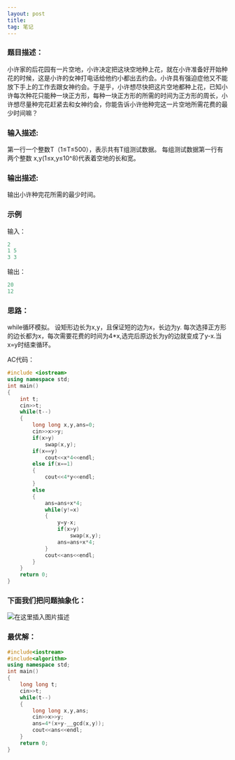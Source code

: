 ```yaml
---
layout: post
title: 
tag: 笔记
---
```

### 题目描述：

 小许家的后花园有一片空地，小许决定把这块空地种上花，就在小许准备好开始种花的时候，这是小许的女神打电话给他约小都出去约会。小许具有强迫症他又不能放下手上的工作去跟女神约会。于是乎，小许想尽快把这片空地都种上花，已知小许每次种花只能种一块正方形，每种一块正方形的所需的时间为正方形的周长，小许想尽量种完花赶紧去和女神约会，你能告诉小许他种完这一片空地所需花费的最少时间嘛？

### 输入描述:

第一行一个整数T（1≤T≤500），表示共有T组测试数据。
每组测试数据第一行有两个整数 x,y(1≤x,y≤10^8)代表着空地的长和宽。

### 输出描述:

输出小许种完花所需的最少时间。

### 示例
输入：

```cpp
2
1 5
3 3
```

输出：

```cpp
20
12
```
### 思路：

while循环模拟。
设矩形边长为x,y，且保证短的边为x，长边为y.
每次选择正方形的边长都为x，每次需要花费的时间为4*x,选完后原边长为y的边就变成了y-x.当x=y时结束循环。

AC代码：
```cpp
#include <iostream>
using namespace std;
int main()
{
    int t;
    cin>>t;
    while(t--)
    {
        long long x,y,ans=0;
        cin>>x>>y;
        if(x>y)
            swap(x,y);
        if(x==y)
            cout<<x*4<<endl;
        else if(x==1)
        {
            cout<<4*y<<endl;
        }
        else
        {
            ans=ans+x*4;
            while(y!=x)
            {
                y=y-x;
                if(x>y)
                    swap(x,y);
                ans=ans+x*4;
            }
            cout<<ans<<endl;
        }
    }
    return 0;
}
```
### 下面我们把问题抽象化：
![在这里插入图片描述](https://img-blog.csdnimg.cn/20200626113150856.png?x-oss-process=image/watermark,type_ZmFuZ3poZW5naGVpdGk,shadow_10,text_aHR0cHM6Ly9ibG9nLmNzZG4ubmV0L3FxXzQ1ODQ1NDA0,size_16,color_FFFFFF,t_70)
### 最优解：

```cpp
#include<iostream>
#include<algorithm>
using namespace std;
int main()
{
    long long t;
    cin>>t;
    while(t--)
    {
        long long x,y,ans;
        cin>>x>>y;
        ans=4*(x+y-__gcd(x,y));
        cout<<ans<<endl;
    }
    return 0;
}
```
